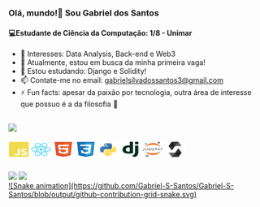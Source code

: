 ### Olá, mundo!👋 Sou Gabriel dos Santos
#### 💻Estudante de Ciência da Computação: 1/8 - Unimar

- 🌟 Interesses: Data Analysis, Back-end e Web3
- 🔭 Atualmente, estou em busca da minha primeira vaga!
- 🌱 Estou estudando: Django e Solidity!
- 📫 Contate-me no email: gabrielsilvadossantos3@gmail.com
- ⚡ Fun facts: apesar da paixão por tecnologia, outra área de interesse que possuo é a da filosofia 🤔

 ##

<div align="center>
  
  <div>
    <a href="https://github.com/Gabriel-S-Santos">
    <img height="180em" src="https://github-readme-stats.vercel.app/api/top-langs/?username=Gabriel-S-Santos&layout=compact&langs_count=7&theme=dark"/>
  </div>

  <div style="display: inline_block"><br>
    <img align="center" alt="Santos-Js" height="30" width="40" src="https://raw.githubusercontent.com/devicons/devicon/master/icons/javascript/javascript-plain.svg">
    <img align="center" alt="Santos-React" height="30" width="40" src="https://raw.githubusercontent.com/devicons/devicon/master/icons/react/react-original.svg">
    <img align="center" alt="Santos-HTML" height="30" width="40" src="https://raw.githubusercontent.com/devicons/devicon/master/icons/html5/html5-original.svg">
    <img align="center" alt="Santos-CSS" height="30" width="40" src="https://raw.githubusercontent.com/devicons/devicon/master/icons/css3/css3-original.svg">
    <img align="center" alt="Santos-Python" height="30" width="40" src="https://raw.githubusercontent.com/devicons/devicon/master/icons/python/python-original.svg">
    <img align="center" alt="Santos-Django" height="30" width="40" src="https://raw.githubusercontent.com/devicons/devicon/master/icons/django/django-plain.svg">
    <img align="center" alt="Santos-Jupyter" height="30" width="40" src="https://raw.githubusercontent.com/devicons/devicon/master/icons/jupyter/jupyter-original-wordmark.svg"> 
    <img align="center" alt="Santos-Sol" height="30" width="40" src="https://raw.githubusercontent.com/devicons/devicon/master/icons/solidity/solidity-original.svg"> 
  </div>
</div>

  ##
  
 <div>
  <a href = "mailto:gabrielsilvadossantos3@gmail.com"><img src="https://img.shields.io/badge/-Gmail-%23333?style=for-the-badge&logo=gmail&logoColor=white" target="_blank"></a>
  <a href="https://www.linkedin.com/in/gabriel-silva-dos-santos-561934179/" target="_blank"><img src="https://img.shields.io/badge/-LinkedIn-%230077B5?style=for-the-badge&logo=linkedin&logoColor=white" target="_blank">
 
 </div>
![Snake animation](https://github.com/Gabriel-S-Santos/Gabriel-S-Santos/blob/output/github-contribution-grid-snake.svg)



